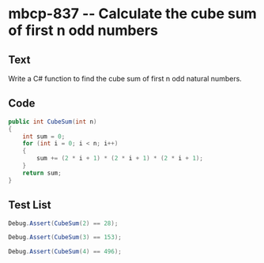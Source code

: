 # mbcp-837 -- Calculate the cube sum of first n odd numbers

## Text

Write a C# function to find the cube sum of first n odd natural numbers.

## Code

```csharp
public int CubeSum(int n) 
{ 
    int sum = 0; 
    for (int i = 0; i < n; i++) 
    { 
        sum += (2 * i + 1) * (2 * i + 1) * (2 * i + 1); 
    } 
    return sum; 
}
```

## Test List

```csharp
Debug.Assert(CubeSum(2) == 28);
```

```csharp
Debug.Assert(CubeSum(3) == 153);
```

```csharp
Debug.Assert(CubeSum(4) == 496);
```
